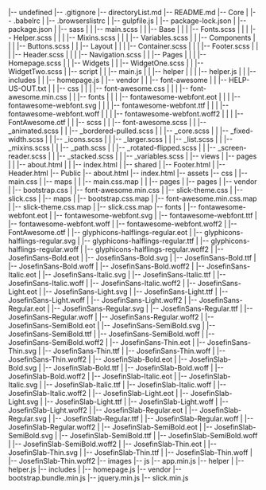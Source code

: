 |-- undefined
    |-- .gitignore
    |-- directoryList.md
    |-- README.md
    |-- Core
    |   |-- .babelrc
    |   |-- .browserslistrc
    |   |-- gulpfile.js
    |   |-- package-lock.json
    |   |-- package.json
    |   |-- sass
    |   |   |-- main.scss
    |   |   |-- Base
    |   |   |   |-- Fonts.scss
    |   |   |   |-- Helper.scss
    |   |   |   |-- Mixins.scss
    |   |   |   |-- Variables.scss
    |   |   |-- Components
    |   |   |   |-- Buttons.scss
    |   |   |-- Layout
    |   |   |   |-- Container.scss
    |   |   |   |-- Footer.scss
    |   |   |   |-- Header.scss
    |   |   |   |-- Navigation.scss
    |   |   |-- Pages
    |   |   |   |-- Homepage.scss
    |   |   |-- Widgets
    |   |       |-- WidgetOne.scss
    |   |       |-- WidgetTwo.scss
    |   |-- script
    |   |   |-- main.js
    |   |   |-- helper
    |   |   |   |-- helper.js
    |   |   |-- includes
    |   |       |-- homepage.js
    |   |-- vendor
    |   |   |-- font-awesome
    |   |       |-- HELP-US-OUT.txt
    |   |       |-- css
    |   |       |   |-- font-awesome.css
    |   |       |   |-- font-awesome.min.css
    |   |       |-- fonts
    |   |       |   |-- fontawesome-webfont.eot
    |   |       |   |-- fontawesome-webfont.svg
    |   |       |   |-- fontawesome-webfont.ttf
    |   |       |   |-- fontawesome-webfont.woff
    |   |       |   |-- fontawesome-webfont.woff2
    |   |       |   |-- FontAwesome.otf
    |   |       |-- scss
    |   |           |-- font-awesome.scss
    |   |           |-- _animated.scss
    |   |           |-- _bordered-pulled.scss
    |   |           |-- _core.scss
    |   |           |-- _fixed-width.scss
    |   |           |-- _icons.scss
    |   |           |-- _larger.scss
    |   |           |-- _list.scss
    |   |           |-- _mixins.scss
    |   |           |-- _path.scss
    |   |           |-- _rotated-flipped.scss
    |   |           |-- _screen-reader.scss
    |   |           |-- _stacked.scss
    |   |           |-- _variables.scss
    |   |-- views
    |       |-- pages
    |       |   |-- about.html
    |       |   |-- index.html
    |       |-- shared
    |           |-- Footer.html
    |           |-- Header.html
    |-- Public
        |-- about.html
        |-- index.html
        |-- assets
            |-- css
            |   |-- main.css
            |   |-- maps
            |   |   |-- main.css.map
            |   |   |-- pages
            |   |-- pages
            |   |-- vendor
            |       |-- bootstrap.css
            |       |-- font-awesome.min.css
            |       |-- slick-theme.css
            |       |-- slick.css
            |       |-- maps
            |           |-- bootstrap.css.map
            |           |-- font-awesome.min.css.map
            |           |-- slick-theme.css.map
            |           |-- slick.css.map
            |-- fonts
            |   |-- fontawesome-webfont.eot
            |   |-- fontawesome-webfont.svg
            |   |-- fontawesome-webfont.ttf
            |   |-- fontawesome-webfont.woff
            |   |-- fontawesome-webfont.woff2
            |   |-- FontAwesome.otf
            |   |-- glyphicons-halflings-regular.eot
            |   |-- glyphicons-halflings-regular.svg
            |   |-- glyphicons-halflings-regular.ttf
            |   |-- glyphicons-halflings-regular.woff
            |   |-- glyphicons-halflings-regular.woff2
            |   |-- JosefinSans-Bold.eot
            |   |-- JosefinSans-Bold.svg
            |   |-- JosefinSans-Bold.ttf
            |   |-- JosefinSans-Bold.woff
            |   |-- JosefinSans-Bold.woff2
            |   |-- JosefinSans-Italic.eot
            |   |-- JosefinSans-Italic.svg
            |   |-- JosefinSans-Italic.ttf
            |   |-- JosefinSans-Italic.woff
            |   |-- JosefinSans-Italic.woff2
            |   |-- JosefinSans-Light.eot
            |   |-- JosefinSans-Light.svg
            |   |-- JosefinSans-Light.ttf
            |   |-- JosefinSans-Light.woff
            |   |-- JosefinSans-Light.woff2
            |   |-- JosefinSans-Regular.eot
            |   |-- JosefinSans-Regular.svg
            |   |-- JosefinSans-Regular.ttf
            |   |-- JosefinSans-Regular.woff
            |   |-- JosefinSans-Regular.woff2
            |   |-- JosefinSans-SemiBold.eot
            |   |-- JosefinSans-SemiBold.svg
            |   |-- JosefinSans-SemiBold.ttf
            |   |-- JosefinSans-SemiBold.woff
            |   |-- JosefinSans-SemiBold.woff2
            |   |-- JosefinSans-Thin.eot
            |   |-- JosefinSans-Thin.svg
            |   |-- JosefinSans-Thin.ttf
            |   |-- JosefinSans-Thin.woff
            |   |-- JosefinSans-Thin.woff2
            |   |-- JosefinSlab-Bold.eot
            |   |-- JosefinSlab-Bold.svg
            |   |-- JosefinSlab-Bold.ttf
            |   |-- JosefinSlab-Bold.woff
            |   |-- JosefinSlab-Bold.woff2
            |   |-- JosefinSlab-Italic.eot
            |   |-- JosefinSlab-Italic.svg
            |   |-- JosefinSlab-Italic.ttf
            |   |-- JosefinSlab-Italic.woff
            |   |-- JosefinSlab-Italic.woff2
            |   |-- JosefinSlab-Light.eot
            |   |-- JosefinSlab-Light.svg
            |   |-- JosefinSlab-Light.ttf
            |   |-- JosefinSlab-Light.woff
            |   |-- JosefinSlab-Light.woff2
            |   |-- JosefinSlab-Regular.eot
            |   |-- JosefinSlab-Regular.svg
            |   |-- JosefinSlab-Regular.ttf
            |   |-- JosefinSlab-Regular.woff
            |   |-- JosefinSlab-Regular.woff2
            |   |-- JosefinSlab-SemiBold.eot
            |   |-- JosefinSlab-SemiBold.svg
            |   |-- JosefinSlab-SemiBold.ttf
            |   |-- JosefinSlab-SemiBold.woff
            |   |-- JosefinSlab-SemiBold.woff2
            |   |-- JosefinSlab-Thin.eot
            |   |-- JosefinSlab-Thin.svg
            |   |-- JosefinSlab-Thin.ttf
            |   |-- JosefinSlab-Thin.woff
            |   |-- JosefinSlab-Thin.woff2
            |-- images
            |-- js
                |-- app.min.js
                |-- helper
                |   |-- helper.js
                |-- includes
                |   |-- homepage.js
                |-- vendor
                    |-- bootstrap.bundle.min.js
                    |-- jquery.min.js
                    |-- slick.min.js
